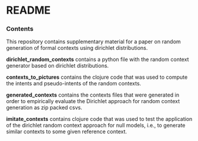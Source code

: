 # README

### Contents

This repository contains supplementary material for a paper on random generation of formal contexts using dirichlet distributions.

**dirichlet_random_contexts** contains a python file with the random context generator based on dirichlet distributions.

**contexts_to_pictures** contains the clojure code that was used to compute the intents and pseudo-intents of the random contexts.

**generated_contexts** contains the contexts files that were generated in order to empirically evaluate the Dirichlet approach for random context generation as zip packed csvs.

**imitate_contexts** contains clojure code that was used to test the application of the dirichlet random context approach for null models, i.e., to generate similar contexts to some given reference context.
